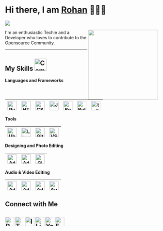 
<h1>Hi there, I am <a href="https://rohandas28.github.io" target="_blank">Rohan</a> 🙋🏽‍♂️</h1> 

![](https://visitor-badge.glitch.me/badge?page_id=rohandas28) 

<img align='right' src="https://media.giphy.com/media/M9gbBd9nbDrOTu1Mqx/giphy.gif" width="230">


I'm an enthusiastic Techie and a Developer who loves to contribute to the Opensource Community. 

---

 ## My Skills <img alt="Computer" width="40px" src="https://www.flaticon.com/svg/static/icons/svg/3577/3577497.svg"/>

 **Languages and Frameworks**
 
 <img alt="Python" width="30px" src="https://www.flaticon.com/svg/static/icons/svg/1822/1822899.svg"/>|<img alt="HTML" width="30px" src="https://www.flaticon.com/svg/static/icons/svg/1216/1216733.svg"/>|<img alt="CSS" width="30px" src="https://www.flaticon.com/svg/static/icons/svg/732/732190.svg"/>|<img alt="JavaScript" width="30px" src="https://www.flaticon.com/svg/static/icons/svg/541/541509.svg"/>|<img alt="Bootstrap" width="30px" src="https://www.flaticon.com/svg/static/icons/svg/1348/1348052.svg"/>|<img alt="Bulma" width="30px" src="https://raw.githubusercontent.com/gilbarbara/logos/17261479e64d27613dfd2f71e66eefae38b3d698/logos/bulma.svg"/>|<img alt="tailwindcss" width="30px" src="https://www.vectorlogo.zone/logos/tailwindcss/tailwindcss-icon.svg"/>
 |--|--|--|--|--|--|--|
 
 **Tools**
 
 <img alt="Ubuntu" width="30px" src="https://www.flaticon.com/svg/static/icons/svg/888/888879.svg"/>|<img alt="Linux" width="30px" src="https://www.flaticon.com/svg/static/icons/svg/226/226772.svg"/>|<img alt="Git" width="30px" src="https://www.flaticon.com/svg/static/icons/svg/2111/2111288.svg"/>|<img alt="VSCode" width="30px" src="https://www.flaticon.com/svg/static/icons/svg/906/906324.svg"/>|
 |--|--|--|--|
 
 **Designing and Photo Editing**
 
<img alt="Adobe Photoshop" width="30px" src="https://www.flaticon.com/svg/static/icons/svg/136/136529.svg"/>|<img alt="Adobe Lightroom" width="30px" src="https://www.flaticon.com/svg/static/icons/svg/732/732170.svg"/>|<img alt="Gimp" width="30px" src="https://www.vectorlogo.zone/logos/gimp/gimp-icon.svg"/>
 |--|--|--|

**Audio & Video Editing**

<img alt="Adobe Premiere Pro" width="30px" src="https://www.flaticon.com/svg/static/icons/svg/136/136555.svg"/>|<img alt="Adobe After Effects" width="30px" src="https://www.flaticon.com/svg/static/icons/svg/136/136520.svg"/>|<img alt="Adobe Audition" width="30px" src="https://www.flaticon.com/svg/static/icons/svg/136/136519.svg"/>|<img alt="Audacity" width="30px" src="https://upload.wikimedia.org/wikipedia/commons/e/e2/Audacity_Logo_nofilter.svg"/>
|--|--|--|--|

**Connect with Me**
---
[<img align="left" alt="Rohan Das" width="30px" src="https://rohandas28.github.io/assets/images/logo.png" />](https://rohandas28.github.io) [<img align="left" alt="Twitter - Rohan Das" width="30px" src="https://www.flaticon.com/svg/static/icons/svg/733/733579.svg" />](https://twitter.com/rohandas28) [<img align="left" alt="Instagram - Rohan Das" width="30px" src="https://www.flaticon.com/svg/static/icons/svg/733/733558.svg" />](https://www.instagram.com/RohanDasRD) [<img align="left" alt="LinkedIn - Rohan Das" width="30px" src="https://www.flaticon.com/svg/static/icons/svg/733/733561.svg" />](https://www.linkedin.com/in/RohanDas28) [<img align="left" alt="YouTube -Rohan Das" width="30px" src="https://www.flaticon.com/svg/static/icons/svg/733/733590.svg" />](https://www.youtube.com/c/RohanDasTech) [<img align="left" alt="Email -Rohan Das" width="30px" src="https://www.flaticon.com/svg/static/icons/svg/732/732200.svg" />](mailto:rohandasbirbhum@gmail.com)
---

